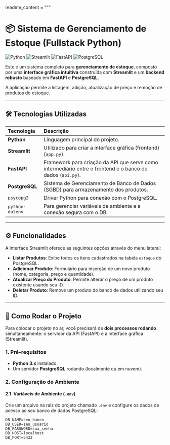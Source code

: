 readme_content = """
# 📦 Sistema de Gerenciamento de Estoque (Fullstack Python)

![Python](https://img.shields.io/badge/Python-3.x-blue?style=for-the-badge&logo=python)
![Streamlit](https://img.shields.io/badge/Streamlit-FF4B4B?style=for-the-badge&logo=streamlit&logoColor=white)
![FastAPI](https://img.shields.io/badge/FastAPI-005571?style=for-the-badge&logo=fastapi)
![PostgreSQL](https://img.shields.io/badge/PostgreSQL-316192?style=for-the-badge&logo=postgresql&logoColor=white)

Este é um sistema completo para **gerenciamento de estoque**, composto por uma **interface gráfica intuitiva** construída com **Streamlit** e um **backend robusto** baseado em **FastAPI** e **PostgreSQL**.

A aplicação permite a listagem, adição, atualização de preço e remoção de produtos do estoque.

---

## 🛠️ Tecnologias Utilizadas

| Tecnologia | Descrição |
| :--- | :--- |
| **Python** | Linguagem principal do projeto. |
| **Streamlit** | Utilizado para criar a interface gráfica (frontend) (`app.py`). |
| **FastAPI** | Framework para criação da API que serve como intermediário entre o frontend e o banco de dados (`api.py`). |
| **PostgreSQL** | Sistema de Gerenciamento de Banco de Dados (SGBD) para armazenamento dos produtos. |
| `psycopg2` | Driver Python para conexão com o PostgreSQL. |
| `python-dotenv` | Para gerenciar variáveis de ambiente e a conexão segura com o DB. |

---

## ⚙️ Funcionalidades

A interface Streamlit oferece as seguintes opções através do menu lateral:

* **Listar Produtos**: Exibe todos os itens cadastrados na tabela `estoque` do PostgreSQL.
* **Adicionar Produto**: Formulário para inserção de um novo produto (nome, categoria, preço e quantidade).
* **Atualizar Preço do Produto**: Permite alterar o preço de um produto existente usando seu ID.
* **Deletar Produto**: Remove um produto do banco de dados utilizando seu ID.

---

## 🚀 Como Rodar o Projeto

Para colocar o projeto no ar, você precisará de **dois processos rodando** simultaneamente: o servidor da API (FastAPI) e a interface gráfica (Streamlit).

### 1. Pré-requisitos

* **Python 3.x** instalado.
* Um servidor **PostgreSQL** rodando (localmente ou em nuvem).

### 2. Configuração do Ambiente

#### 2.1. Variáveis de Ambiente (`.env`)

Crie um arquivo na raiz do projeto chamado `.env` e configure os dados de acesso ao seu banco de dados PostgreSQL:

```env
DB_NAME=seu_banco
DB_USER=seu_usuario
DB_PASSWORD=sua_senha
DB_HOST=localhost
DB_PORT=5432